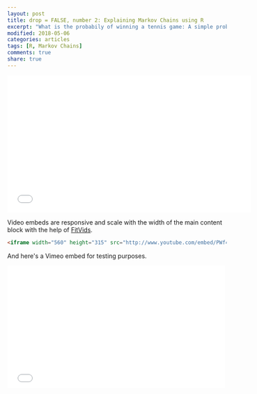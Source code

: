 ```yaml
---
layout: post
title: drop = FALSE, number 2: Explaining Markov Chains using R
excerpt: "What is the probabily of winning a tennis game: A simple problem, not so simple without Markov Chains helps us explain Markov chains."
modified: 2018-05-06
categories: articles
tags: [R, Markov Chains]
comments: true
share: true
---
```


<iframe width="560" height="315" src="//www.youtube.com/embed/pdSp4Y4GOQs" frameborder="0"> </iframe>

Video embeds are responsive and scale with the width of the main content block with the help of [FitVids](http://fitvidsjs.com/).

```html
<iframe width="560" height="315" src="http://www.youtube.com/embed/PWf4WUoMXwg" frameborder="0"> </iframe>
```

And here's a Vimeo embed for testing purposes.

<iframe src="//player.vimeo.com/video/98146708?title=0&amp;byline=0" width="500" height="281" frameborder="0"> </iframe>
